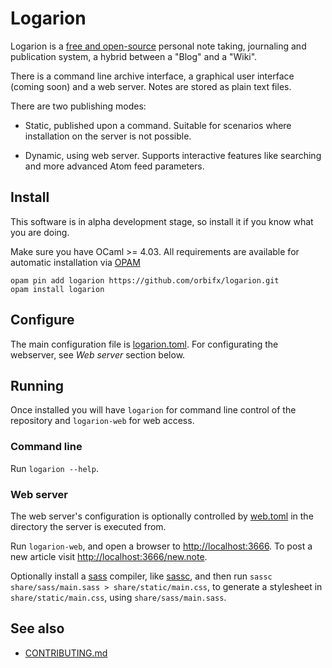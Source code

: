 # Logarion

Logarion is a [free and open-source](https://joinup.ec.europa.eu/software/page/eupl) personal note taking, journaling and publication system, a hybrid between a "Blog" and a "Wiki".

There is a command line archive interface, a graphical user interface (coming soon) and a web server.
Notes are stored as plain text files.

There are two publishing modes:

- Static, published upon a command.
  Suitable for scenarios where installation on the server is not possible.

- Dynamic, using web server. 
  Supports interactive features like searching and more advanced Atom feed parameters.

## Install

This software is in alpha development stage, so install it if you know what you are doing.

Make sure you have OCaml >= 4.03.
All requirements are available for automatic installation via [OPAM](https://opam.ocaml.org/)
	
	opam pin add logarion https://github.com/orbifx/logarion.git
	opam install logarion

## Configure

The main configuration file is [logarion.toml](logarion.toml).
For configurating the webserver, see _Web server_ section below.

## Running

Once installed you will have `logarion` for command line control of the repository and `logarion-web` for web access.

### Command line

Run `logarion --help`.

### Web server

The web server's configuration is optionally controlled by [web.toml](web.toml) in the directory the server is executed from.

Run `logarion-web`, and open a browser to <http://localhost:3666>.
To post a new article visit <http://localhost:3666/new.note>.

Optionally install a [sass](http://sass-lang.com/) compiler, like [sassc](http://sass-lang.com/libsass#sassc), and then run `sassc share/sass/main.sass > share/static/main.css`, to generate a stylesheet in `share/static/main.css`, using `share/sass/main.sass`.

## See also

- [CONTRIBUTING.md](CONTRIBUTING.md)
